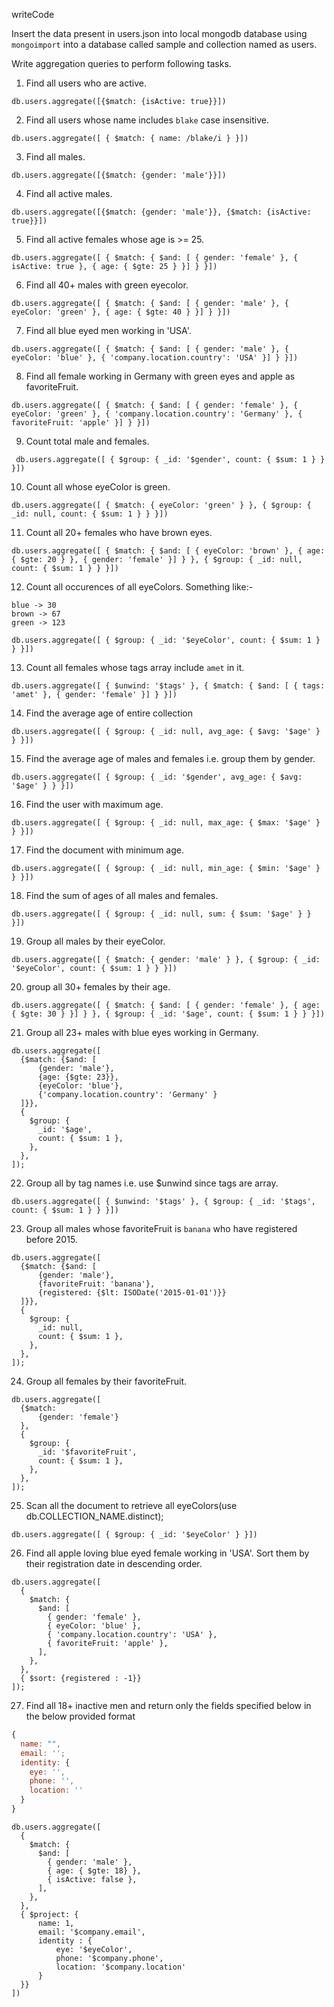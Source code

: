 writeCode

Insert the data present in users.json into local mongodb database using `mongoimport` into a database called sample and collection named as users.

Write aggregation queries to perform following tasks.

1. Find all users who are active.

```
db.users.aggregate([{$match: {isActive: true}}])
```

2. Find all users whose name includes `blake` case insensitive.

```
db.users.aggregate([ { $match: { name: /blake/i } }])
```

3. Find all males.

```
db.users.aggregate([{$match: {gender: 'male'}}])
```

4. Find all active males.

```
db.users.aggregate([{$match: {gender: 'male'}}, {$match: {isActive: true}}])
```

5. Find all active females whose age is >= 25.

```
db.users.aggregate([ { $match: { $and: [ { gender: 'female' }, { isActive: true }, { age: { $gte: 25 } }] } }])
```

6. Find all 40+ males with green eyecolor.

```
db.users.aggregate([ { $match: { $and: [ { gender: 'male' }, { eyeColor: 'green' }, { age: { $gte: 40 } }] } }])
```

7. Find all blue eyed men working in 'USA'.

```
db.users.aggregate([ { $match: { $and: [ { gender: 'male' }, { eyeColor: 'blue' }, { 'company.location.country': 'USA' }] } }])
```

8. Find all female working in Germany with green eyes and apple as favoriteFruit.

```
db.users.aggregate([ { $match: { $and: [ { gender: 'female' }, { eyeColor: 'green' }, { 'company.location.country': 'Germany' }, { favoriteFruit: 'apple' }] } }])
```

9. Count total male and females.

```
 db.users.aggregate([ { $group: { _id: '$gender', count: { $sum: 1 } } }])
```

10. Count all whose eyeColor is green.

```
db.users.aggregate([ { $match: { eyeColor: 'green' } }, { $group: { _id: null, count: { $sum: 1 } } }])
```

11. Count all 20+ females who have brown eyes.

```
db.users.aggregate([ { $match: { $and: [ { eyeColor: 'brown' }, { age: { $gte: 20 } }, { gender: 'female' }] } }, { $group: { _id: null, count: { $sum: 1 } } }])
```

12. Count all occurences of all eyeColors.
    Something like:-

```
blue -> 30
brown -> 67
green -> 123
```

```
db.users.aggregate([ { $group: { _id: '$eyeColor', count: { $sum: 1 } } }])
```

13. Count all females whose tags array include `amet` in it.

```
db.users.aggregate([ { $unwind: '$tags' }, { $match: { $and: [ { tags: 'amet' }, { gender: 'female' }] } }])
```

14. Find the average age of entire collection

```
db.users.aggregate([ { $group: { _id: null, avg_age: { $avg: '$age' } } }])
```

15. Find the average age of males and females i.e. group them by gender.

```
db.users.aggregate([ { $group: { _id: '$gender', avg_age: { $avg: '$age' } } }])
```

16. Find the user with maximum age.

```
db.users.aggregate([ { $group: { _id: null, max_age: { $max: '$age' } } }])
```

17. Find the document with minimum age.

```
db.users.aggregate([ { $group: { _id: null, min_age: { $min: '$age' } } }])
```

18. Find the sum of ages of all males and females.

```
db.users.aggregate([ { $group: { _id: null, sum: { $sum: '$age' } } }])
```

19. Group all males by their eyeColor.

```
db.users.aggregate([ { $match: { gender: 'male' } }, { $group: { _id: '$eyeColor', count: { $sum: 1 } } }])
```

20. group all 30+ females by their age.

```
db.users.aggregate([ { $match: { $and: [ { gender: 'female' }, { age: { $gte: 30 } }] } }, { $group: { _id: '$age', count: { $sum: 1 } } }])
```

21. Group all 23+ males with blue eyes working in Germany.

```
db.users.aggregate([
  {$match: {$and: [
      {gender: 'male'},
      {age: {$gte: 23}},
      {eyeColor: 'blue'},
      {'company.location.country': 'Germany' }
  ]}},
  {
    $group: {
      _id: '$age',
      count: { $sum: 1 },
    },
  },
]);
```

22. Group all by tag names i.e. use \$unwind since tags are array.

```
db.users.aggregate([ { $unwind: '$tags' }, { $group: { _id: '$tags', count: { $sum: 1 } } }])
```

23. Group all males whose favoriteFruit is `banana` who have registered before 2015.

```
db.users.aggregate([
  {$match: {$and: [
      {gender: 'male'},
      {favoriteFruit: 'banana'},
      {registered: {$lt: ISODate('2015-01-01')}}
  ]}},
  {
    $group: {
      _id: null,
      count: { $sum: 1 },
    },
  },
]);
```

24. Group all females by their favoriteFruit.

```
db.users.aggregate([
  {$match:
      {gender: 'female'}
  },
  {
    $group: {
      _id: '$favoriteFruit',
      count: { $sum: 1 },
    },
  },
]);
```

25. Scan all the document to retrieve all eyeColors(use db.COLLECTION_NAME.distinct);

```
db.users.aggregate([ { $group: { _id: '$eyeColor' } }])
```

26. Find all apple loving blue eyed female working in 'USA'. Sort them by their registration date in descending order.

```
db.users.aggregate([
  {
    $match: {
      $and: [
        { gender: 'female' },
        { eyeColor: 'blue' },
        { 'company.location.country': 'USA' },
        { favoriteFruit: 'apple' },
      ],
    },
  },
  { $sort: {registered : -1}}
]);
```

27. Find all 18+ inactive men and return only the fields specified below in the below provided format

```js
{
  name: "",
  email: '';
  identity: {
    eye: '',
    phone: '',
    location: ''
  }
}
```

```
db.users.aggregate([
  {
    $match: {
      $and: [
        { gender: 'male' },
        { age: { $gte: 18} },
        { isActive: false },
      ],
    },
  },
  { $project: {
      name: 1,
      email: '$company.email',
      identity : {
          eye: '$eyeColor',
          phone: '$company.phone',
          location: '$company.location'
      }
  }}
])
```

